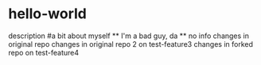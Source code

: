 # hello-world
description
#a bit about myself
** I'm a bad guy, da **
no info
changes in original repo
changes in original repo 2 on test-feature3
changes in forked repo on test-feature4
